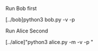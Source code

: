 Run Bob first

[../bob]python3 bob.py -v -p <portnumber>

Run Alice Second

[../alice]"python3 alice.py -m <message> -v -p <portnumber>"
